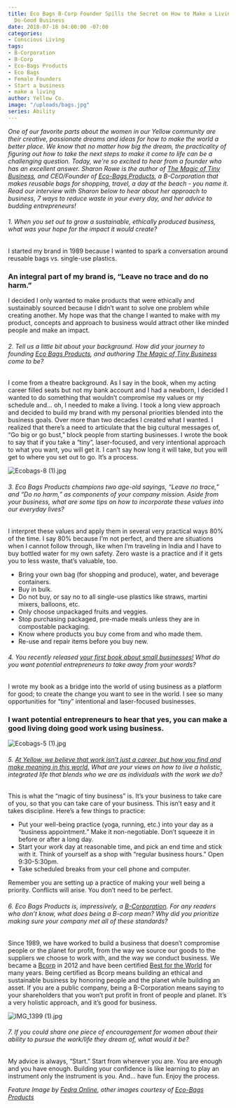 ```yaml
---
title: Eco Bags B-Corp Founder Spills the Secret on How to Make a Living Running a
  Do-Good Business
date: 2018-07-18 04:00:00 -07:00
categories:
- Conscious Living
tags:
- B-Corporation
- B-Corp
- Eco-Bags Products
- Eco Bags
- Female Founders
- Start a business
- make a living
author: Yellow Co.
image: "/uploads/bags.jpg"
series: Ability
---
```


_One of our favorite parts about the women in our Yellow community are their creative, passionate dreams and ideas for how to make the world a better place. We know that no matter how big the dream, the practicality of figuring out how to take the next steps to make it come to life can be a challenging question. Today, we're so excited to hear from a founder who has an excellent answer. Sharon Rowe is the author of [The Magic of Tiny Business](https://www.amazon.com/Magic-Tiny-Business-Great-Living/dp/1523094788), and CEO/Founder of [Eco-Bags Products](https://www.ecobags.com/), a B-Corporation that makes reusable bags for shopping, travel, a day at the beach - you name it. Read our interview with Sharon below to hear about her approach to business, 7 ways to reduce waste in your every day, and her advice to budding entrepreneurs!_

###### 1. When you set out to grow a sustainable, ethically produced business, what was your hope for the impact it would create?

I started my brand in 1989 because I wanted to spark a conversation around reusable bags vs. single-use plastics. 

### An integral part of my brand is, “Leave no trace and do no harm.” 

I decided I only wanted to make products that were ethically and sustainably sourced because I didn’t want to solve one problem while creating another. My hope was that the change I wanted to make with my product, concepts and approach to business would attract other like minded people and make an impact.

###### 2. Tell us a little bit about your background. How did your journey to founding [Eco Bags Products](https://www.ecobags.com/), and authoring [_The Magic of Tiny Business_](https://www.amazon.com/Magic-Tiny-Business-Great-Living/dp/1523094788) come to be?  

I come from a theatre background. As I say in the book, when my acting career filled seats but not my bank account and I had a newborn, I decided I wanted to do something that wouldn’t compromise my values or my schedule and... oh, I needed to make a living. I took a long view approach and decided to build my brand with my personal priorities blended into the business goals. Over more than two decades I created what I wanted. I realized that there’s a need to articulate that the big cultural messages of, “Go big or go bust,” block people from starting businesses. I wrote the book to say that if you take a  “tiny”, laser-focused, and very intentional approach to what you want, you will get it. I can’t say how long it will take, but you will get to where you set out to go. It’s a process.

![Ecobags-8 (1).jpg](/uploads/Ecobags-8%20(1).jpg)

###### 3. Eco Bags Products champions two age-old sayings, “Leave no trace,” and “Do no harm,” as components of your company mission. Aside from your business, what are some tips on how to incorporate these values into our everyday lives? 

I interpret these values and apply them in several very practical ways 80% of the time. I say 80% because I’m not perfect, and there are situations when I cannot follow through, like when I’m traveling in India and I have to buy bottled water for my own safety. Zero waste is a practice and if it gets you to less waste, that’s valuable, too.

* Bring your own bag (for shopping and produce), water, and beverage containers.
* Buy in bulk.
* Do not buy, or say no to all single-use plastics like straws, martini mixers, balloons, etc.
* Only choose unpackaged fruits and veggies.
* Stop purchasing packaged, pre-made meals unless they are in compostable packaging.
* Know where products you buy come from and who made them.
* Re-use and repair items before you buy new.

###### 4. You recently released [your first book about small businesses!](https://www.amazon.com/Magic-Tiny-Business-Great-Living/dp/1523094788) What do you want potential entrepreneurs to take away from your words?

I wrote my book as a bridge into the world of using business as a platform for good; to create the change you want to see in the world. I see so many opportunities for “tiny” intentional and laser-focused businesses. 

### I want potential entrepreneurs to hear that yes, you can make a good living doing good work using business. 

![Ecobags-5 (1).jpg](/uploads/Ecobags-5%20(1).jpg)

###### 5. [At Yellow, we believe that work isn’t just a career, but how you find and make meaning in this world.](https://yellowco.co/membership/) What are your views on how to live a holistic, integrated life that blends who we are as individuals with the work we do?

This is what the “magic of tiny business” is. It’s your business to take care of you, so that you can take care of your business. This isn’t easy and it takes discipline. Here’s a few things to practice:

- Put your well-being practice (yoga, running, etc.) into your day as a “business appointment.” Make it non-negotiable. Don’t squeeze it in before or after a long day. 
- Start your work day at reasonable time, and pick an end time and stick with it. Think of yourself as a shop with “regular business hours.” Open 9:30-5:30pm.
- Take scheduled breaks from your cell phone and computer.

Remember you are setting up a practice of making your well being a priority. Conflicts will arise. You don’t need to be perfect.

###### 6. Eco Bags Products is, impressively, a [B-Corporation](https://www.bcorporation.net/). For any readers who don’t know, what does being a B-corp mean? Why did you prioritize making sure your company met all of these standards?

Since 1989, we have worked to build a business that doesn’t compromise people or the planet for profit, from the way we source our goods to the suppliers we choose to work with, and the way we conduct business. We became a [Bcorp](https://www.bcorporation.net/) in 2012 and have been certified [Best for the World](https://www.bcorporation.net/criteria-the-b-corp-best-the-world-list) for many years. Being certified as Bcorp means building an ethical and sustainable business by honoring people and the planet while building an asset. If you are a public company, being a B-Corporation means saying to your shareholders that you won’t put profit in front of people and planet. It’s a very holistic approach, and it’s good for business.

![IMG_1399 (1).jpg](/uploads/IMG_1399%20(1).jpg)

###### 7. If you could share one piece of encouragement for women about their ability to pursue the work/life they dream of, what would it be?

My advice is always, “Start.” Start from wherever you are. You are enough and you have enough. Building your confidence is like learning to play an instrument only the instrument is you.
And... have fun. Enjoy the process.

_Feature Image by [Fedra Online](http://www.fedraonline.com/), other images courtesy of [Eco-Bags Products](https://www.ecobags.com/)_